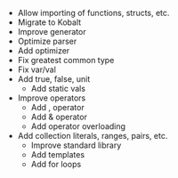 - Allow importing of functions, structs, etc.
- Migrate to Kobalt
- Improve generator
- Optimize parser
- Add optimizer
- Fix greatest common type
- Fix var/val
- Add true, false, unit
    - Add static vals
- Improve operators
    - Add , operator
    - Add & operator
    - Add operator overloading
- Add collection literals, ranges, pairs, etc.
    - Improve standard library
    - Add templates
    - Add for loops

